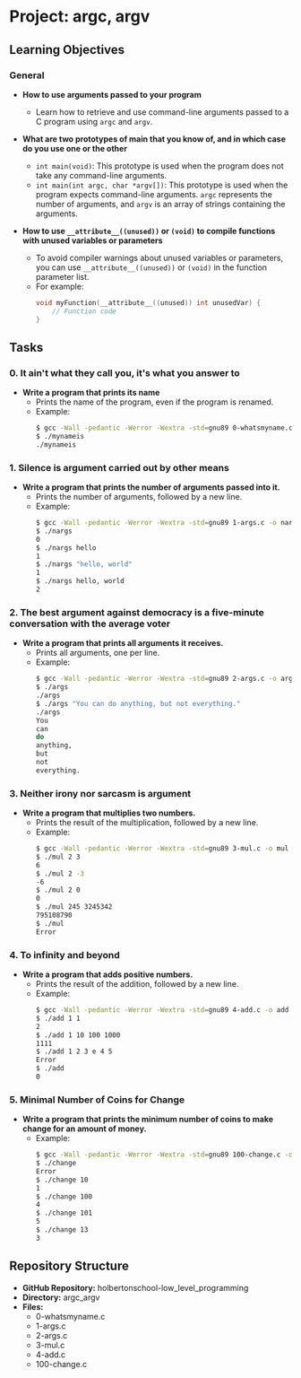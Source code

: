 # Project: argc, argv

## Learning Objectives

### General
- **How to use arguments passed to your program**
  - Learn how to retrieve and use command-line arguments passed to a C program using `argc` and `argv`.

- **What are two prototypes of main that you know of, and in which case do you use one or the other**
  - `int main(void)`: This prototype is used when the program does not take any command-line arguments.
  - `int main(int argc, char *argv[])`: This prototype is used when the program expects command-line arguments. `argc` represents the number of arguments, and `argv` is an array of strings containing the arguments.

- **How to use `__attribute__((unused))` or `(void)` to compile functions with unused variables or parameters**
  - To avoid compiler warnings about unused variables or parameters, you can use `__attribute__((unused))` or `(void)` in the function parameter list.
  - For example:
    ```c
    void myFunction(__attribute__((unused)) int unusedVar) {
        // Function code
    }
    ```

## Tasks

### 0. It ain't what they call you, it's what you answer to
- **Write a program that prints its name**
  - Prints the name of the program, even if the program is renamed.
  - Example:
    ```bash
    $ gcc -Wall -pedantic -Werror -Wextra -std=gnu89 0-whatsmyname.c -o mynameis
    $ ./mynameis
    ./mynameis
    ```

### 1. Silence is argument carried out by other means
- **Write a program that prints the number of arguments passed into it.**
  - Prints the number of arguments, followed by a new line.
  - Example:
    ```bash
    $ gcc -Wall -pedantic -Werror -Wextra -std=gnu89 1-args.c -o nargs
    $ ./nargs
    0
    $ ./nargs hello
    1
    $ ./nargs "hello, world"
    1
    $ ./nargs hello, world
    2
    ```

### 2. The best argument against democracy is a five-minute conversation with the average voter
- **Write a program that prints all arguments it receives.**
  - Prints all arguments, one per line.
  - Example:
    ```bash
    $ gcc -Wall -pedantic -Werror -Wextra -std=gnu89 2-args.c -o args
    $ ./args
    ./args
    $ ./args "You can do anything, but not everything."
    ./args
    You
    can
    do
    anything,
    but
    not
    everything.
    ```

### 3. Neither irony nor sarcasm is argument
- **Write a program that multiplies two numbers.**
  - Prints the result of the multiplication, followed by a new line.
  - Example:
    ```bash
    $ gcc -Wall -pedantic -Werror -Wextra -std=gnu89 3-mul.c -o mul
    $ ./mul 2 3
    6
    $ ./mul 2 -3
    -6
    $ ./mul 2 0
    0
    $ ./mul 245 3245342
    795108790
    $ ./mul
    Error
    ```

### 4. To infinity and beyond
- **Write a program that adds positive numbers.**
  - Prints the result of the addition, followed by a new line.
  - Example:
    ```bash
    $ gcc -Wall -pedantic -Werror -Wextra -std=gnu89 4-add.c -o add
    $ ./add 1 1
    2
    $ ./add 1 10 100 1000
    1111
    $ ./add 1 2 3 e 4 5
    Error
    $ ./add
    0
    ```

### 5. Minimal Number of Coins for Change
- **Write a program that prints the minimum number of coins to make change for an amount of money.**
  - Example:
    ```bash
    $ gcc -Wall -pedantic -Werror -Wextra -std=gnu89 100-change.c -o change
    $ ./change 
    Error
    $ ./change 10
    1
    $ ./change 100
    4
    $ ./change 101
    5
    $ ./change 13
    3
    ```

## Repository Structure

- **GitHub Repository:** holbertonschool-low_level_programming
- **Directory:** argc_argv
- **Files:**
  - 0-whatsmyname.c
  - 1-args.c
  - 2-args.c
  - 3-mul.c
  - 4-add.c
  - 100-change.c